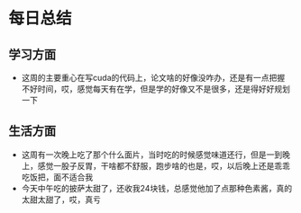 # 每日总结
## 学习方面
* 这周的主要重心在写cuda的代码上，论文啥的好像没咋办，还是有一点把握不好时间，哎，感觉每天有在学，但是学的好像又不是很多，还是得好好规划一下
## 生活方面
* 这周有一次晚上吃了那个什么面片，当时吃的时候感觉味道还行，但是一到晚上，感觉一股子反胃，干啥都不舒服，跑步啥的也是，哎，以后晚上还是乖乖吃饭把，面不适合我
* 今天中午吃的披萨太甜了，还收我24块钱，总感觉他加了点那种色素酱，真的太甜太甜了，哎，真亏

